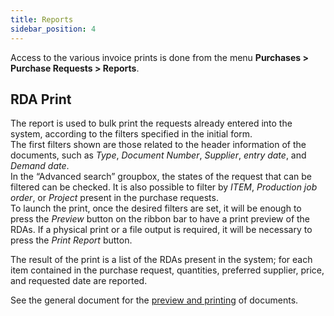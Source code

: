 ```yaml
---
title: Reports
sidebar_position: 4
---
```


Access to the various invoice prints is done from the menu **Purchases > Purchase Requests > Reports**.

## RDA Print

The report is used to bulk print the requests already entered into the system, according to the filters specified in the initial form.    
The first filters shown are those related to the header information of the documents, such as *Type*, *Document Number*, *Supplier*, *entry date*, and *Demand date*.    
In the “Advanced search” groupbox, the states of the request that can be filtered can be checked. It is also possible to filter by *ITEM*, *Production job order*, or *Project* present in the purchase requests.    
To launch the print, once the desired filters are set, it will be enough to press the *Preview* button on the ribbon bar to have a print preview of the RDAs. If a physical print or a file output is required, it will be necessary to press the *Print Report* button.

The result of the print is a list of the RDAs present in the system; for each item contained in the purchase request, quantities, preferred supplier, price, and requested date are reported.

See the general document for the [preview and printing]( /docs/guide/common/operations-with-data/reports) of documents.